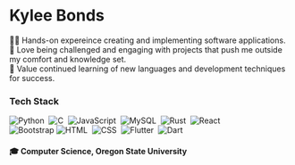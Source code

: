 <!---
halekyl/halekyl is a ✨ special ✨ repository because its `README.md` (this file) appears on your GitHub profile.
You can click the Preview link to take a look at your changes.
--->
# Kylee Bonds
:woman_technologist:  Hands-on expereince creating and implementing software applications.\
:muscle: Love being challenged and engaging with projects that push me outside my comfort and knowledge set.\
:brain: Value continued learning of new languages and development techniques for success. 

### Tech Stack
![Python](https://img.shields.io/badge/-Python-05122A?style=flat&logo=python)&nbsp;
![C](https://img.shields.io/badge/-C-05122A?style=flat&logo=C&logoColor=A8B9CC)&nbsp;
![JavaScript](https://img.shields.io/badge/-JavaScript-05122A?style=flat&logo=javascript)&nbsp;
![MySQL](https://img.shields.io/badge/-MySQL-05122A?style=flat&logo=mysql)&nbsp;
![Rust](https://img.shields.io/badge/-Rust-05122A?style=flat&logo=rust)&nbsp;
![React](https://img.shields.io/badge/-React-05122A?style=flat&logo=react)&nbsp;\
![Bootstrap](https://img.shields.io/badge/-Bootstrap-05122A?style=flat&logo=bootstrap&logoColor=563D7C)
![HTML](https://img.shields.io/badge/-HTML-05122A?style=flat&logo=HTML5)&nbsp;
![CSS](https://img.shields.io/badge/-CSS-05122A?style=flat&logo=CSS3&logoColor=1572B6)&nbsp;
![Flutter](https://img.shields.io/badge/-Flutter-05122A?style=flat&logo=flutter)&nbsp;
![Dart](https://img.shields.io/badge/-Dart-05122A?style=flat&logo=dart)&nbsp;

#### :mortar_board: Computer Science, Oregon State University
